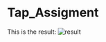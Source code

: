 # Tap_Assigment
This is the result:
![result](https://github.com/raghaadd/Tap_Assigment/assets/100478249/5b076c5f-9062-49a4-af87-e06f34eaf676)
